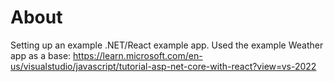 # About

Setting up an example .NET/React example app. Used the example Weather app as a base:
https://learn.microsoft.com/en-us/visualstudio/javascript/tutorial-asp-net-core-with-react?view=vs-2022

